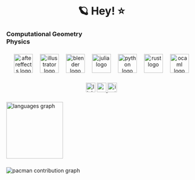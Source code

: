 <h1 align="center">🪐 Hey! ⭐</h1>

###

<h3 align="left">Computational Geometry<br>Physics</h3>

###

<div align="center">
  <img src="https://cdn.jsdelivr.net/gh/devicons/devicon/icons/aftereffects/aftereffects-original.svg" height="50" alt="aftereffects logo"  />
  <img width="11" />
  <img src="https://cdn.jsdelivr.net/gh/devicons/devicon/icons/illustrator/illustrator-plain.svg" height="50" alt="illustrator logo"  />
  <img width="11" />
  <img src="https://cdn.jsdelivr.net/gh/devicons/devicon/icons/blender/blender-original.svg" height="50" alt="blender logo"  />
  <img width="11" />
  <img src="https://cdn.jsdelivr.net/gh/devicons/devicon/icons/julia/julia-original.svg" height="50" alt="julia logo"  />
  <img width="11" />
  <img src="https://cdn.simpleicons.org/python/3776AB" height="50" alt="python logo"  />
  <img width="11" />
  <img src="https://skillicons.dev/icons?i=rust" height="50" alt="rust logo"  />
  <img width="11" />
  <img src="https://cdn.simpleicons.org/ocaml/EC6813" height="50" alt="ocaml logo"  />
</div>

###

<div align="center">
  <img src="https://img.shields.io/static/v1?message=LinkedIn&logo=linkedin&label=&color=0077B5&logoColor=white&labelColor=&style=for-the-badge" height="25" alt="linkedin logo"  />
  <a href="https://www.youtube.com/@ARBB1" target="_blank">
    <img src="https://img.shields.io/static/v1?message=Youtube&logo=youtube&label=&color=FF0000&logoColor=white&labelColor=&style=for-the-badge" height="25" alt="youtube logo"  />
  </a>
  <a href="https://www.instagram.com/arbb.br/" target="_blank">
    <img src="https://img.shields.io/static/v1?message=Instagram&logo=instagram&label=&color=E4405F&logoColor=white&labelColor=&style=for-the-badge" height="25" alt="instagram logo"  />
  </a>
</div>

###

<div align="left">
  <img src="https://github-readme-stats.vercel.app/api/top-langs?username=AR0E&locale=en&hide_title=false&layout=compact&card_width=320&langs_count=5&theme=dracula&hide_border=false&order=2" height="150" alt="languages graph"  />
</div>

###

<picture>
  <source media="(prefers-color-scheme: dark)" srcset="https://raw.githubusercontent.com/AR0E/AR0E/output/pacman-contribution-graph-dark.svg">
  <source media="(prefers-color-scheme: light)" srcset="https://raw.githubusercontent.com/AR0E/AR0E/output/pacman-contribution-graph.svg">
  <img alt="pacman contribution graph" src="https://raw.githubusercontent.com/AR0E/AR0E/output/pacman-contribution-graph.svg">
</picture>

###
